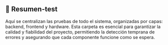## 📝 Resumen-test
Aquí se centralizan las pruebas de todo el sistema, organizadas por capas: backend, frontend y hardware. Esta carpeta es esencial para garantizar la calidad y fiabilidad del proyecto, permitiendo la detección temprana de errores y asegurando que cada componente funcione como se espera.